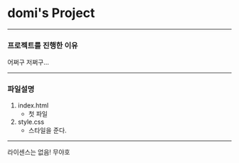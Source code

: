 # domi's Project

------------------

### 프로젝트를 진행한 이유
어쩌구 저쩌구...

------------------

### 파일설명
1. index.html
    - 첫 파일
2. style.css
    - 스타일을 준다.

-----------------
라이센스는 없음!
무야호    